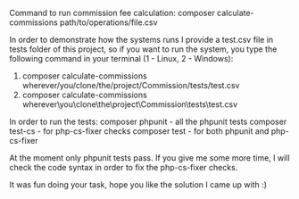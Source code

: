 Command to run commission fee calculation:
composer calculate-commissions path/to/operations/file.csv

In order to demonstrate how the systems runs I provide a test.csv file 
in tests folder of this project, so if you want to run the system, you type the following command in your terminal (1 - Linux, 2 - Windows):
1) composer calculate-commissions wherever/you/clone/the/project/Commission/tests/test.csv
2) composer calculate-commissions wherever\you\clone\the\project\Commission\tests\test.csv

In order to run the tests:
composer phpunit - all the phpunit tests
composer test-cs - for php-cs-fixer checks
composer test - for both phpunit and php-cs-fixer

At the moment only phpunit tests pass. If you give me some more time, I will check the code syntax in order to fix the php-cs-fixer checks.

It was fun doing your task, hope you like the solution I came up with :)
